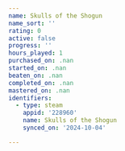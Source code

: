 ```yaml
---
name: Skulls of the Shogun
name_sort: ''
rating: 0
active: false
progress: ''
hours_played: 1
purchased_on: .nan
started_on: .nan
beaten_on: .nan
completed_on: .nan
mastered_on: .nan
identifiers:
  - type: steam
    appid: '228960'
    name: Skulls of the Shogun
    synced_on: '2024-10-04'

---
```

